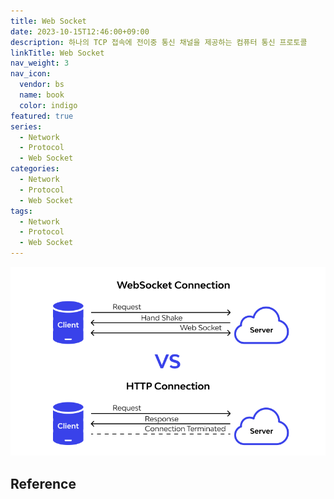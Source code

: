 ```yaml
---
title: Web Socket
date: 2023-10-15T12:46:00+09:00
description: 하나의 TCP 접속에 전이중 통신 채널을 제공하는 컴퓨터 통신 프로토콜
linkTitle: Web Socket
nav_weight: 3
nav_icon:
  vendor: bs
  name: book
  color: indigo
featured: true
series:
  - Network
  - Protocol
  - Web Socket
categories:
  - Network
  - Protocol
  - Web Socket
tags:
  - Network
  - Protocol
  - Web Socket
---
```


![Web Socket](web-socket.png#center)

## Reference
